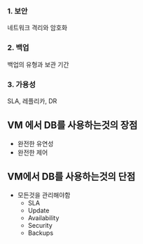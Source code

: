### 1.  보안  
네트워크 격리와 암호화

### 2. 백업
백업의 유형과 보관 기간

### 3. 가용성
SLA, 레플리카, DR


## VM 에서 DB를 사용하는것의 장점
- 완전한 유연성
- 완전한 제어

## VM에서 DB를 사용하는것의 단점
- 모든것을 관리해야함
    - SLA
    - Update
    - Availability
    - Security
    - Backups
